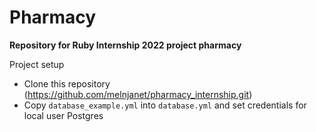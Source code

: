 # Pharmacy
**Repository for Ruby Internship 2022 project pharmacy**

Project setup
* Clone this repository (https://github.com/melnjanet/pharmacy_internship.git)
* Copy `database_example.yml` into `database.yml` and set credentials for local user Postgres